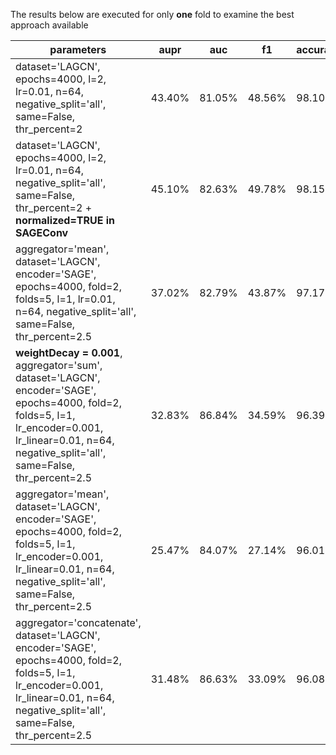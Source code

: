 The results below are executed for only **one** fold to examine the best approach available


| parameters | aupr | auc | f1 | accuracy | recall | specificity | precision | 
| - | - | - | - | - | - | - | - | 
|dataset='LAGCN', epochs=4000, l=2, lr=0.01, n=64, negative_split='all', same=False, thr_percent=2 | 43.40% | 81.05% | 48.56% | 98.10% | 35.54% | 99.71% | 76.63% |
|dataset='LAGCN', epochs=4000, l=2, lr=0.01, n=64, negative_split='all', same=False, thr_percent=2 + **normalized=TRUE in SAGEConv** | 45.10% | 82.63% | 49.78% | 98.15% | 36.38% | 99.74% | 78.82% |
| aggregator='mean', dataset='LAGCN', encoder='SAGE', epochs=4000, fold=2, folds=5, l=1, lr=0.01, n=64, negative_split='all', same=False, thr_percent=2.5 | 37.02% | 82.79% | 43.87% | 97.17% | 43.85% | 98.55% | 43.89% |
|**weightDecay = 0.001**, aggregator='sum', dataset='LAGCN', encoder='SAGE', epochs=4000, fold=2, folds=5, l=1, lr_encoder=0.001, lr_linear=0.01, n=64, negative_split='all', same=False, thr_percent=2.5 |  32.83% | 86.84% | 34.59% | 96.39% | 37.82% | 97.91% | 31.87% |
| aggregator='mean', dataset='LAGCN', encoder='SAGE', epochs=4000, fold=2, folds=5, l=1, lr_encoder=0.001, lr_linear=0.01, n=64, negative_split='all', same=False, thr_percent=2.5 | 25.47% | 84.07% | 27.14% | 96.01% | 29.43% | 97.74% | 25.15% |
| aggregator='concatenate', dataset='LAGCN', encoder='SAGE', epochs=4000, fold=2, folds=5, l=1, lr_encoder=0.001, lr_linear=0.01, n=64, negative_split='all', same=False, thr_percent=2.5 | 31.48% | 86.63% | 33.09% | 96.08% | 38.47% | 97.56% | 29.04% |

